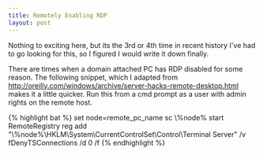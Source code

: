 ```yaml
---
title: Remotely Enabling RDP
layout: post
---
```


Nothing to exciting here, but its the 3rd or 4th time in recent history I've had to go looking for this, so I figured I would write it down finally. 

There are times when a domain attached PC has RDP disabled for some reason. The following snippet, which I adapted from http://oreilly.com/windows/archive/server-hacks-remote-desktop.html makes it a little quicker. Run this from a cmd prompt as a user with admin rights on the remote host.

{% highlight bat %}
set node=remote_pc_name
sc \\%node% start RemoteRegistry
reg add "\\%node%\HKLM\System\CurrentControlSet\Control\Terminal Server" /v fDenyTSConnections /d 0 /f
{% endhighlight %}

